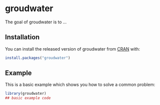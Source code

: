 # groudwater

<!-- badges: start -->
<!-- badges: end -->

The goal of groudwater is to ...

## Installation

You can install the released version of groudwater from [CRAN](https://CRAN.R-project.org) with:

``` r
install.packages("groudwater")
```

## Example

This is a basic example which shows you how to solve a common problem:

``` r
library(groudwater)
## basic example code
```

